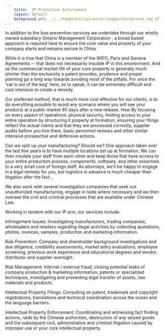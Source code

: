 ```yaml
---
    title:  IP Protection Enforcement 
    layout: default
    background_url: ../../templates/sylvester/images/background_img_07.jpg
---
```

In addition to the loss prevention services we undertake through our wholly owned subsidiary Ontario Management Corporation , a broad based approach is required here to ensure the core value and property of your company starts and remains secure in China.

While it is true that China is a member of the WIPO, Paris and Geneva Agreements -- that does not necessarily insulate IP in this environment. And as the commercial market life of your core property is generally much shorter than the exclusivity a patent provides, prudence and proper planning go a long way towards avoiding most of the pitfalls. For once the 'cat is out of the bag' here, so to speak, it can be extremely difficult and cost intensive to create a remedy.

Our preferred method, that is much more cost effective for our clients, is to do everything possible to avoid any scenario where you will see your products at a public market 90 days after a new release. How By focusing on every aspect of operations: physical security, limiting access to your entire operation by structuring it properly at formation, ensuring your filings reflect the actual claims and that they are processed correctly, supplier audits before you hire them, basic personnel reviews and other similar intensive prospective and defensive actions.

Can we split up your manufacturing? Should we? One approach taken over the last few years is to have multiple locations set up at formation. We can then insulate your staff from each other and keep those that have access to your entire production process, components, software, and other essentials to a very small core of foreign staff. As attorneys, we'll be happy to engage in a legal remedy for you, but logistics in advance is much cheaper than litigation after the fact…

We also work with several investigation companies that seek out unauthorized manufacturing, engage in raids where necessary and we then oversee the civil and criminal processes that are available under Chinese Law.

Working in tandem with our IP arm, our services include:

Infringement Issues: Investigating manufacturers, trading companies, wholesalers and retailers regarding illegal activities by collecting quotations, photos, invoices, samples, production and marketing information.

Risk Prevention: Company and shareholder background investigations and due diligence, credibility assessments, market entry evaluations, employee screening, previous work experience and educational degrees and vendor, distributor and supplier oversight.

Risk Management: Internal / external fraud, closing potential leaks of company production & marketing information, patents or specialized techniques, investigating and preventing legal transfer of assets, raw materials and products.

Intellectual Property Filings: Consulting on patent, trademark and copyright registrations, translations and technical coordination across the ocean and the language barriers.

Intellectual Property Enforcement: Coordinating and witnessing fact finding actions, raids by the Chinese authorities, destruction of any seized goods and the subsequent civil, administrative and criminal litigation caused by improper use or your core intellectual property.

